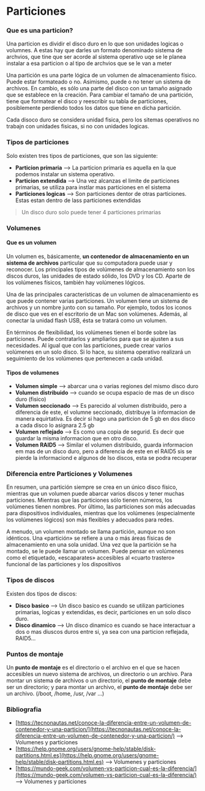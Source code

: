 # Particiones

### Que es una particion?

Una particion es dividir el disco duro en lo que son unidades logicas o volumnes. A estas hay que darles un formato denominado sistema de archvios, que tine que ser acorde al sistema operativo uqe se le planea instalar a esa particion o al tipo de archvios que se le van a meter

Una partición es una parte lógica de un volumen de almacenamiento físico. Puede estar formateado o no. Asimismo, puede o no tener un sistema de archivos. En cambio, es sólo una parte del disco con un tamaño asignado que se establece en la creación. Para cambiar el tamaño de una partición, tiene que formatear el disco y reescribir su tabla de particiones, posiblemente perdiendo todos los datos que tiene en dicha partición.

Cada disoco duro se considera unidad fisica, pero los sitemas operativos no trabajn con unidades fisicas, si no con unidades logicas.

### Tipos de particiones

Solo existen tres tipos de particiones, que son las siguiente:

* **Particion primaria** --> La particion primaria es aquella en la que podemos instalar un sistema operativo.
* **Particion extendida** --> Una vez alcanzas el limite de particiones primarias, se utiliza para instlar mas particiones en el sistema
* **Particiones logicas** --> Son particiones dentor de otras particiones. Estas estan dentro de lass particiones extendidas

> Un disco duro solo puede tener 4 particiones primarias

### Volumenes

#### Que es un volumen

Un volumen es, básicamente, **un contenedor de almacenamiento en un sistema de archivos** particular que su computadora puede usar y reconocer. Los principales tipos de volúmenes de almacenamiento son los discos duros, las unidades de estado sólido, los DVD y los CD. Aparte de los volúmenes físicos, también hay volúmenes lógicos.

Una de las principales características de un volumen de almacenamiento es que puede contener varias particiones. Un volumen tiene un sistema de archivos y un nombre junto con su tamaño. Por ejemplo, todos los iconos de disco que ves en el escritorio de un Mac son volúmenes. Además, al conectar la unidad flash USB, ésta se tratará como un volumen.

En términos de flexibilidad, los volúmenes tienen el borde sobre las particiones. Puede contratarlos y ampliarlos para que se ajusten a sus necesidades. Al igual que con las particiones, puede crear varios volúmenes en un solo disco. Si lo hace, su sistema operativo realizará un seguimiento de los volúmenes que pertenecen a cada unidad.

#### Tipos de volumenes

* **Volumen simple** --> abarcar una o varias regiones del mismo disco duro
* **Volumen distribuido** --> cuando se ocupa espacio de mas de un disco duro (fisico)
* **Volumen seccionado** --> Es parecido al volumen distribuido, pero a diferencia de este,  el volumne seccionado, distribuye la informacion de manera equirtativa. Es decir si hago una particion de 5 gb en dos disco a cada disco lo asignara 2.5 gb
* **Volumen reflejado** --> Es como una copia de segurid. Es decir que guardar la misma informacion que en otro disco.
* **Volumen RAID5** --> Similar el volumen distribuido, guarda informacion em mas de un disco duro, pero a diferencia de este en el RAID5 sis se pierde la informaciond e algunos de lso discos, esta se podra recuperar

### Diferencia entre Particiones y Volumenes

En resumen, una partición siempre se crea en un único disco físico, mientras que un volumen puede abarcar varios discos y tener muchas particiones. Mientras que las particiones sólo tienen números, los volúmenes tienen nombres. Por último, las particiones son más adecuadas para dispositivos individuales, mientras que los volúmenes (especialmente los volúmenes lógicos) son más flexibles y adecuados para redes.

A menudo, un volumen montado se llama partición, aunque no son idénticos. Una «partición» se refiere a una o más áreas físicas de almacenamiento en una sola unidad. Una vez que la partición se ha montado, se le puede llamar un volumen. Puede pensar en volúmenes como el etiquetado, «escaparates» accesibles al «cuarto trastero» funcional de las particiones y los dispositivos

### Tipos de discos

Existen dos tipos de discos:

* **Disco basico** --> Un disco basico es cuando se utilizan particiones primarias, logicas y extendidas, es decir, particiones en un solo disco duro.
* **Disco dinamico** --> Un disco dinamico es cuando se hace interactuar a dos o mas diuscos duros entre si, ya sea con una particion reflejada, RAID5...

### Puntos de montaje

Un **punto de montaje** es el directorio o el archivo en el que se hacen accesibles un nuevo sistema de archivos, un directorio o un archivo. Para montar un sistema de archivos o un directorio, el **punto de montaje** debe ser un directorio; y para montar un archivo, el **punto de montaje** debe ser un archivo. (/boot, /home, /usr, /var ...)

### Bibliografia

* [https://tecnonautas.net/conoce-la-diferencia-entre-un-volumen-de-contenedor-y-una-particion/](https://tecnonautas.net/conoce-la-diferencia-entre-un-volumen-de-contenedor-y-una-particion/) --> Volumenes y particiones
* [https://help.gnome.org/users/gnome-help/stable/disk-partitions.html.es](https://help.gnome.org/users/gnome-help/stable/disk-partitions.html.es) --> Volumenes y particiones
* [https://mundo-geek.com/volumen-vs-particion-cual-es-la-diferencia/](https://mundo-geek.com/volumen-vs-particion-cual-es-la-diferencia/) --> Volumenes y particiones
